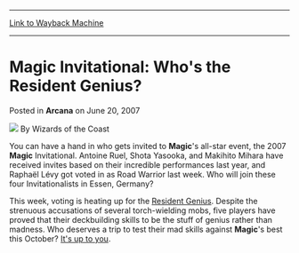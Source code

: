 
---
[Link to Wayback Machine](https://web.archive.org/web/20211027223616/https://magic.wizards.com/en/articles/archive/magic-invitational-whos-resident-genius-2007-06-20)

[_metadata_:author]:- "Wizards of the Coast"
[_metadata_:description]:- "You can have a hand in who gets invited to Magic's all-star event, the 2007 Magic Invitational. Antoine Ruel, Shota Yasooka, and Makihito Mihara have received invites based on their incredible performances last year, and Raphaël Lévy got voted in as Road Warrior last week. Who will join these four Invitationalists in Essen, Germany? This week, voting is heating up for the"
[_metadata_:generator]:- "Drupal 7 (http://drupal.org)"
[_metadata_:node]:- "602151"
[_metadata_:publish_date]:- "2007-06-20"
[_metadata_:source]:- "div-main-content"
[_metadata_:title]:- "Magic Invitational: Who's the Resident Genius?"
[_metadata_:wayback_capture_timestamp]:- "2021-10-27 22:36:16"
[_metadata_:wayback_raw_url]:- "https://web.archive.org/web/20211027223616id_/https://magic.wizards.com/en/articles/archive/magic-invitational-whos-resident-genius-2007-06-20"
[_metadata_:wayback_url]:- "https://magic.wizards.com/en/articles/archive/magic-invitational-whos-resident-genius-2007-06-20"
---


**Magic** Invitational: Who's the Resident Genius?
==================================================



 Posted in **Arcana**
 on June 20, 2007 






![](https://media.magic.wizards.com/styles/auth_small/public/images/person/wizards_author.jpg)
By Wizards of the Coast












You can have a hand in who gets invited to **Magic**'s all-star event, the 2007 **Magic** Invitational. Antoine Ruel, Shota Yasooka, and Makihito Mihara have received invites based on their incredible performances last year, and Raphaël Lévy got voted in as Road Warrior last week. Who will join these four Invitationalists in Essen, Germany?


This week, voting is heating up for the [Resident Genius](/en/node/580651). Despite the strenuous accusations of several torch-wielding mobs, five players have proved that their deckbuilding skills to be the stuff of genius rather than madness. Who deserves a trip to test their mad skills against **Magic**'s best this October? [It's up to you](/en/node/580771).









